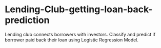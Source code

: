 # Lending-Club-getting-loan-back-prediction
Lending club connects borrowers with investors. Classify and predict if borrower paid back their loan using Logistic Regression Model.
